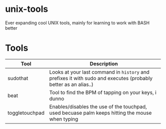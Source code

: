 # unix-tools
Ever expanding cool UNIX tools, mainly for learning to work with BASH better

# Tools
|   Tool  |  Description |
| ------- | ------------ |
| sudothat| Looks at your last command in ```history``` and prefixes it with sudo and executes (probably better as an alias..) |
| beat    | Tool to find the BPM of tapping on your keys, i dunno |
| toggletouchpad | Enables/disables the use of the touchpad, used becuase palm keeps hitting the mouse when typing |
